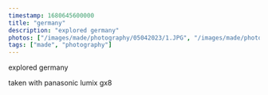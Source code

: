 ```yaml
---
timestamp: 1680645600000
title: "germany"
description: "explored germany"
photos: ["/images/made/photography/05042023/1.JPG", "/images/made/photography/05042023/2.JPG", "/images/made/photography/05042023/3.JPG", "/images/made/photography/05042023/4.JPG", "/images/made/photography/05042023/5.JPG", "/images/made/photography/05042023/6.JPG", "/images/made/photography/05042023/7.JPG", "/images/made/photography/05042023/8.JPG", "/images/made/photography/05042023/9.JPG"]
tags: ["made", "photography"]
---
```

explored germany

taken with panasonic lumix gx8